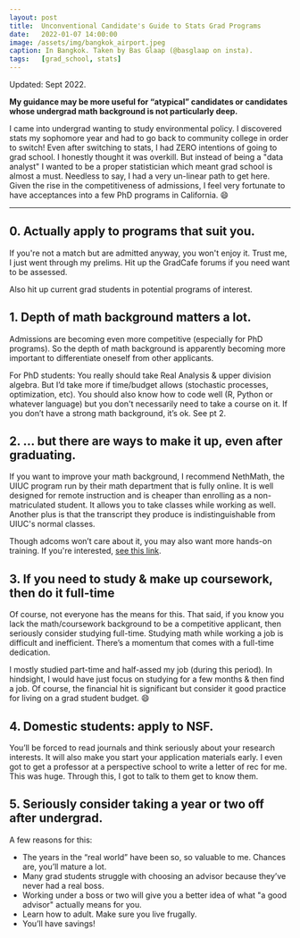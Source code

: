 ```yaml
---
layout: post
title:  Unconventional Candidate's Guide to Stats Grad Programs
date:   2022-01-07 14:00:00
image: /assets/img/bangkok_airport.jpeg
caption: In Bangkok. Taken by Bas Glaap (@basglaap on insta).
tags:   [grad_school, stats]
---
```


Updated: Sept 2022.

**My guidance may be more useful for “atypical” candidates or candidates whose undergrad math background is not particularly deep.**

I came into undergrad wanting to study environmental policy.  I discovered stats my sophomore year and had to go back to community college in order to switch!  Even after switching to stats, I had ZERO intentions of going to grad school.  I honestly thought it was overkill.  But instead of being a "data analyst" I wanted to be a proper statistician which meant grad school is almost a must.
Needless to say, I had a very un-linear path to get here. Given the rise in the competitiveness of admissions, I feel very fortunate to have acceptances into a few PhD programs in California.  😄

***

## 0. Actually apply to programs that suit you.

If you're not a match but are admitted anyway, you won't enjoy it.  Trust me, I just went through my prelims.
Hit up the GradCafe forums if you need want to be assessed.  

Also hit up current grad students in potential programs of interest.

## 1. Depth of math background matters a lot.
Admissions are becoming even more competitive (especially for PhD programs). So the depth of math background is apparently becoming more important to differentiate oneself from other applicants.

For PhD students: You really should take Real Analysis & upper division algebra. But I’d take more if time/budget allows (stochastic processes, optimization, etc). You should also know how to code well (R, Python or whatever language) but you don't necessarily need to take a course on it.  If you don’t have a strong math background, it’s ok.  See pt 2.

## 2. … but there are ways to make it up, even after graduating.
If you want to improve your math background, I recommend NethMath, the UIUC program run by their math department that is fully online.
It is well designed for remote instruction and is cheaper than enrolling as a non-matriculated student.
It allows you to take classes while working as well.
Another plus is that the transcript they produce is indistinguishable from UIUC's normal classes.

Though adcoms won’t care about it, you may also want more hands-on training. If you're interested, [see this link](https://edeeu.education).

## 3. If you need to study & make up coursework, then do it full-time
Of course, not everyone has the means for this.
That said, if you know you lack the math/coursework background to be a competitive applicant, then seriously consider studying full-time.
Studying math while working a job is difficult and inefficient.  There’s a momentum that comes with a full-time dedication.

I mostly studied part-time and half-assed my job (during this period). In hindsight,  I would have just focus on studying for a few months & then find a job. Of course, the financial hit is significant but consider it good practice for living on a grad student budget. 😄

## 4. Domestic students: apply to NSF.
You’ll be forced to read journals and think seriously about your research interests.  It will also make you start your application materials early. I even got to get a professor at a perspective school to write a letter of rec for me. This was huge.  Through this, I got to talk to them get to know them.

## 5. Seriously consider taking a year or two off after undergrad.

A few reasons for this:

* The years in the “real world” have been so, so valuable to me.  Chances are, you’ll mature a lot.
* Many grad students struggle with choosing an advisor because they’ve never had a real boss.
* Working under a boss or two will give you a better idea of what "a good advisor" actually means for you.
* Learn how to adult. Make sure you live frugally.
* You’ll have savings!
